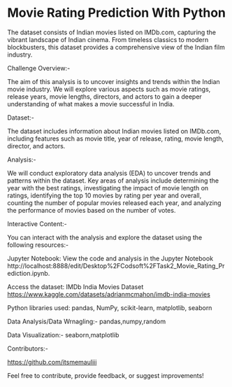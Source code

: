 # Movie Rating Prediction With Python

The dataset consists of Indian movies listed on IMDb.com, capturing the vibrant landscape of Indian cinema. From timeless classics to modern blockbusters, this dataset provides a comprehensive view of the Indian film industry.

Challenge Overview:-

The aim of this analysis is to uncover insights and trends within the Indian movie industry. We will explore various aspects such as movie ratings, release years, movie lengths, directors, and actors to gain a deeper understanding of what makes a movie successful in India.

Dataset:-

The dataset includes information about Indian movies listed on IMDb.com, including features such as movie title, year of release, rating, movie length, director, and actors.

Analysis:-

We will conduct exploratory data analysis (EDA) to uncover trends and patterns within the dataset. Key areas of analysis include determining the year with the best ratings, investigating the impact of movie length on ratings, identifying the top 10 movies by rating per year and overall, counting the number of popular movies released each year, and analyzing the performance of movies based on the number of votes.

Interactive Content:-

You can interact with the analysis and explore the dataset using the following resources:-

Jupyter Notebook: View the code and analysis in the Jupyter Notebook http://localhost:8888/edit/Desktop%2FCodsoft%2FTask2_Movie_Rating_Prediction.ipynb.

Access the dataset: IMDb India Movies Dataset https://www.kaggle.com/datasets/adrianmcmahon/imdb-india-movies

Python libraries used: pandas, NumPy, scikit-learn, matplotlib, seaborn

Data Analysis/Data Wrnagling:- pandas,numpy,random

Data Visualization:- seaborn,matplotlib

Contributors:-

https://github.com/itsmemauliii

Feel free to contribute, provide feedback, or suggest improvements!
